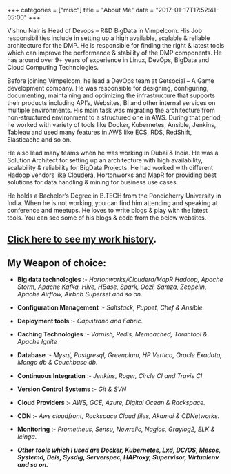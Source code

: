+++
categories = ["misc"]
title = "About Me"
date = "2017-01-17T17:52:41-05:00"
+++

Vishnu Nair is Head of Devops – R&D BigData in Vimpelcom. His Job responsibilities include in setting up a high available, scalable & reliable architecture for the DMP. He is responsible for finding the right & latest tools which can improve the performance & stability of the DMP components. He has around over 9+ years of experience in Linux, DevOps, BigData and Cloud Computing Technologies.

Before joining Vimpelcom, he lead a DevOps team at Getsocial – A Game development company. He was responsible for designing, configuring, documenting, maintaining and optimizing the infrastructure that supports their products including API’s, Websites, BI and other internal services on multiple environments. His main task was migrating the architecture from non-structured environment to a structured one in AWS. During that period, he worked with variety of tools like Docker, Kubernetes, Ansible, Jenkins, Tableau and used many features in AWS like ECS, RDS, RedShift, Elasticache and so on.

He also lead many teams when he was working in Dubai & India. He was a Solution Architect for setting up an architecture with high availability, scalability & reliability for BigData Projects. He had worked with different Hadoop vendors like Cloudera, Hortonworks and MapR for providing best solutions for data handling & mining for business use cases.

He holds a Bachelor’s Degree in B.TECH from the Pondicherry University in India. When he is not working, you can find him attending and speaking at conference and meetups. He loves to write blogs & play with the latest tools. You can see some of his blogs & code from the below websites.

## [Click here to see my work history](https://www.vishnudxb.me "My Work history").


## My Weapon of choice:

* **Big data technologies** :- *Hortonworks/Cloudera/MapR Hadoop, Apache Storm, Apache Kafka, Hive, HBase, Spark, Oozi, Samza, Zeppelin, Apache Airflow, Airbnb Superset and so on.*

* **Configuration Management** :-  *Saltstack, Puppet, Chef & Ansible.*

* **Deployment tools** :- *Capistrano and Fabric.*

* **Caching Technologies** :- *Varnish, Redis, Memcached, Tarantool & Apache Ignite*

* **Database** :- *Mysql, Postgresql, Greenplum, HP Vertica, Oracle Exadata, Mongo db & Couchbase db.*

* **Continuous Integration** :-  *Jenkins, Roger, Circle CI and Travis CI*

* **Version Control Systems** :-  *Git & SVN*

* **Cloud Providers** :- *AWS, GCE, Azure, Digital Ocean & Rackspace.*

* **CDN** :-  *Aws cloudfront, Rackspace Cloud files, Akamai & CDNetworks.*

* **Monitoring** :- *Prometheus, Sensu, Newrelic, Nagios, Graylog2, ELK & Icinga.*

* ***Other tools which I used are Docker, Kubernetes, Lxd, DC/OS, Mesos, Systemd, Deis, Sysdig, Serverspec, HAProxy, Supervisor, Virtualenv and so on.***
